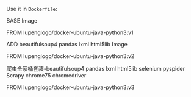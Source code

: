 Use it in `Dockerfile`:

BASE Image

FROM lupenglogo/docker-ubuntu-java-python3:v1

ADD beautifulsoup4 pandas lxml html5lib Image

FROM lupenglogo/docker-ubuntu-java-python3:v2

爬虫全家桶套装-beautifulsoup4 pandas lxml html5lib selenium pyspider Scrapy chrome75 chromedriver

FROM lupenglogo/docker-ubuntu-java-python3:v3
